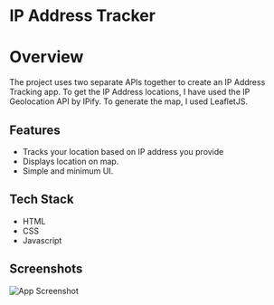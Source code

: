 
# IP Address Tracker

# Overview
The project uses two separate APIs together to create an IP Address Tracking app.
To get the IP Address locations, I have used the IP Geolocation API by IPify. To generate the map, I used LeafletJS.



## Features

- Tracks your location based on IP address you provide
- Displays location on map.
- Simple and minimum UI.



## Tech Stack

* HTML
* CSS
* Javascript




## Screenshots

![App Screenshot](https://via.placeholder.com/468x300?text=App+Screenshot+Here)

